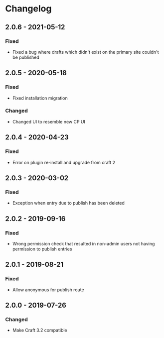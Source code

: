 # Changelog

## 2.0.6 - 2021-05-12
### Fixed
- Fixed a bug where drafts which didn't exist on the primary site couldn't be published

## 2.0.5 - 2020-05-18
### Fixed
- Fixed installation migration
### Changed
- Changed UI to resemble new CP UI

## 2.0.4 - 2020-04-23
### Fixed
- Error on plugin re-install and upgrade from craft 2

## 2.0.3 - 2020-03-02
### Fixed
- Exception when entry due to publish has been deleted

## 2.0.2 - 2019-09-16
### Fixed
- Wrong permission check that resulted in non-admin users not having permission to publish entries

## 2.0.1 - 2019-08-21
### Fixed
- Allow anonymous for publish route

## 2.0.0 - 2019-07-26
### Changed
- Make Craft 3.2 compatible
